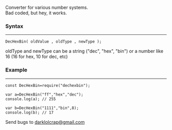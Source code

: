 Converter for various number systems.  
Bad coded, but hey, it works.

### Syntax
-----

	DecHexBin( oldValue , oldType , newType );

oldType and newType can be a string ("dec", "hex", "bin") or a number like 16 (16 for hex, 10 for dec, etc)

### Example
-----

    const DecHexBin=require("dechexbin");
    
    var a=DecHexBin("ff","hex","dec");
    console.log(a); // 255
    
    var b=DecHexBin("1111","bin",8);
    console.log(b); // 17

Send bugs to darklolcrap@gmail.com